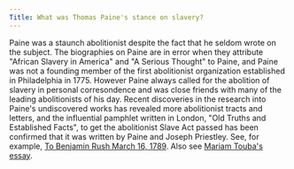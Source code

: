 ```yaml
---
Title: What was Thomas Paine's stance on slavery?
---
```


Paine was a staunch abolitionist despite the fact that he seldom wrote
on the subject. The biographies on Paine are in error when they
attribute "African Slavery in America" and "A Serious Thought" to
Paine, and Paine was not a founding member of the first abolitionist
organization established in Philadelphia in 1775. However Paine always
called for the abolition of slavery in personal corresondence and was
close friends with many of the leading abolitionists of his day. Recent discoveries in the research into Paine's undiscovered works has revealed more abolitionist tracts and letters, and the influential pamphlet written in London, "Old Truths and Established Facts", to get the abolitionist Slave Act passed has been confirmed that it was written by Paine and Joseph Priestley. See,
for example, <a
href="/letters/other/to-anonymous-march-16-1790.html">To Benjamin Rush
March 16, 1789</a>. Also see <a
href="/paines-anti-slavery-legacy.html">Mariam Touba's essay</a>.
